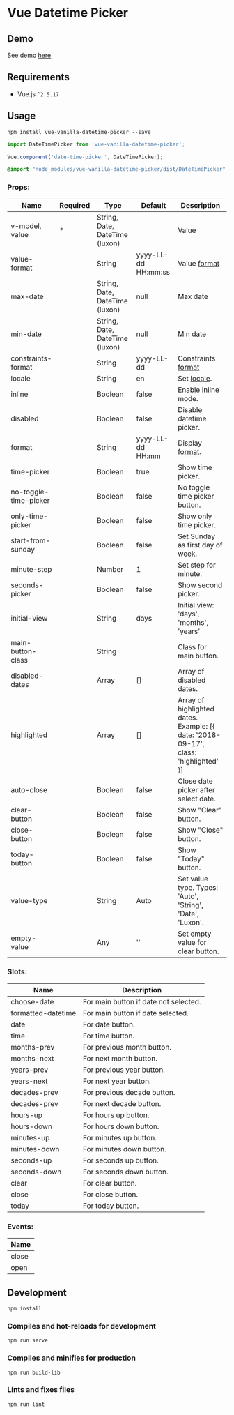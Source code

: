 # Vue Datetime Picker

## Demo

See demo [here](https://codepen.io/Shchepotin/pen/wEQyQx?editors=1010)

## Requirements

- Vue.js `^2.5.17`

## Usage

```
npm install vue-vanilla-datetime-picker --save
```

```javascript
import DateTimePicker from 'vue-vanilla-datetime-picker';

Vue.component('date-time-picker', DateTimePicker);
```

```sass
@import "node_modules/vue-vanilla-datetime-picker/dist/DateTimePicker"
```

### Props:

| Name                  | Required | Type                            | Default             | Description                                                                                                            |
| --------------------- | -------- | ------------------------------- | ------------------- | ---------------------------------------------------------------------------------------------------------------------- |
| v-model, value        | *        | String, Date, DateTime (luxon)  |                     | Value                                                                                                                  |
| value-format          |          | String                          | yyyy-LL-dd HH:mm:ss | Value [format](https://github.com/moment/luxon/blob/master/docs/formatting.md#table-of-tokens)                         |
| max-date              |          | String, Date, DateTime (luxon)  | null                | Max date                                                                                                               |
| min-date              |          | String, Date, DateTime (luxon)  | null                | Min date                                                                                                               |
| constraints-format    |          | String                          | yyyy-LL-dd          | Constraints [format](https://github.com/moment/luxon/blob/master/docs/formatting.md#table-of-tokens)                   |
| locale                |          | String                          | en                  | Set [locale](https://www.iana.org/assignments/language-subtag-registry/language-subtag-registry).                      |
| inline                |          | Boolean                         | false               | Enable inline mode.                                                                                                    |
| disabled              |          | Boolean                         | false               | Disable datetime picker.                                                                                               |
| format                |          | String                          | yyyy-LL-dd HH:mm    | Display [format](https://github.com/moment/luxon/blob/master/docs/formatting.md#table-of-tokens).                      |
| time-picker           |          | Boolean                         | true                | Show time picker.                                                                                                      |
| no-toggle-time-picker |          | Boolean                         | false               | No toggle time picker button.                                                                                          |
| only-time-picker      |          | Boolean                         | false               | Show only time picker.                                                                                                 |
| start-from-sunday     |          | Boolean                         | false               | Set Sunday as first day of week.                                                                                       |
| minute-step           |          | Number                          | 1                   | Set step for minute.                                                                                                   |
| seconds-picker        |          | Boolean                         | false               | Show second picker.                                                                                                    |
| initial-view          |          | String                          | days                | Initial view: 'days', 'months', 'years'                                                                                |
| main-button-class     |          | String                          |                     | Class for main button.                                                                                                 |
| disabled-dates        |          | Array                           | []                  | Array of disabled dates.                                                                                               |
| highlighted           |          | Array                           | []                  | Array of highlighted dates. Example: [{ date: '2018-09-17', class: 'highlighted' }]                                    |
| auto-close            |          | Boolean                         | false               | Close date picker after select date.                                                                                   |
| clear-button          |          | Boolean                         | false               | Show "Clear" button.                                                                                                   |
| close-button          |          | Boolean                         | false               | Show "Close" button.                                                                                                   |
| today-button          |          | Boolean                         | false               | Show "Today" button.                                                                                                   |
| value-type            |          | String                          | Auto                | Set value type. Types: 'Auto', 'String', 'Date', 'Luxon'.                                                              |
| empty-value           |          | Any                             | ''                  | Set empty value for clear button.                                                                                      |

### Slots:

| Name                  | Description                                                       |
| --------------------- | ----------------------------------------------------------------- |
| choose-date           | For main button if date not selected.                             |
| formatted-datetime    | For main button if date selected.                                 |
| date                  | For date button.                                                  |
| time                  | For time button.                                                  |
| months-prev           | For previous month button.                                        |
| months-next           | For next month button.                                            |
| years-prev            | For previous year button.                                         |
| years-next            | For next year button.                                             |
| decades-prev          | For previous decade button.                                       |
| decades-prev          | For next decade button.                                           |
| hours-up              | For hours up button.                                              |
| hours-down            | For hours down  button.                                           |
| minutes-up            | For minutes up button.                                            |
| minutes-down          | For minutes down button.                                          |
| seconds-up            | For seconds up button.                                            |
| seconds-down          | For seconds down button.                                          |
| clear                 | For clear button.                                                 |
| close                 | For close button.                                                 |
| today                 | For today button.                                                 |

### Events:

| Name                  |
| --------------------- |
| close                 |
| open                  |

## Development

```
npm install
```

### Compiles and hot-reloads for development

```
npm run serve
```

### Compiles and minifies for production

```
npm run build-lib
```

### Lints and fixes files

```
npm run lint
```
